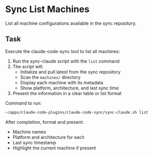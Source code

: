 # Sync List Machines

List all machine configurations available in the sync repository.

## Task

Execute the claude-code-sync tool to list all machines:

1. Run the sync-claude script with the `list` command
2. The script will:
   - Initialize and pull latest from the sync repository
   - Scan the `machines/` directory
   - Display each machine with its metadata
   - Show platform, architecture, and last sync time
3. Present the information in a clear table or list format

Command to run:
```bash
~/apps/claude-code-plugins/claude-code-sync/sync-claude.sh list
```

After completion, format and present:
- Machine names
- Platform and architecture for each
- Last sync timestamp
- Highlight the current machine if present
